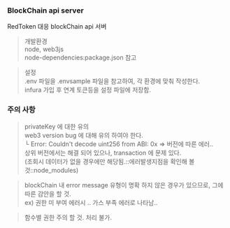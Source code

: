 ### BlockChain api server  
  
RedToken 대응 blockChain api 서버  
  
  
> 개발환경  
node, web3js  
node-dependencies:package.json 참고  
  
> 설정  
.env 파일을 .envsample 파일을 참고하여, 각 환경에 맞춰 작성한다.  
infura 가입 후 연계 토큰등을 설정 파일에 저장함.   
  
  



### 주의 사항  
> privateKey 에 대한 유의  
> web3 version bug 에 대해 유의 하여야 한다.  
  └ Error: Couldn't decode uint256 from ABI: 0x => 버전에 따른 에러..  
           상위 버전에서는 해결 되어 있으나, transaction 에 문제 있다.  
           (조회시 데이터가 없을 경우에만 해당됨.::에러발생지점을 확인해 볼 것::node_modules)  
    
> blockChain 내 error message 유형이 명확 하지 않은 경우가 있으므로, 그에 따른 감안을 할 것.  
  ex)  권한 미 부여 에러시 .. 가스 부족 에러로 나타남..  
  
> 함수별 권한 주의 할 것. 처리 불가.  
  
